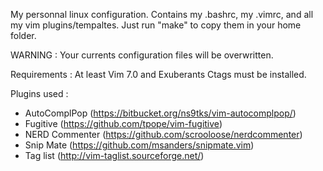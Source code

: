 My personnal linux configuration. Contains my .bashrc, my .vimrc, and all my vim plugins/tempaltes. Just run "make" to copy them in your home folder.

WARNING : Your currents configuration files will be overwritten.

Requirements : At least Vim 7.0 and Exuberants Ctags must be installed.


Plugins used :
* AutoComplPop (https://bitbucket.org/ns9tks/vim-autocomplpop/)
* Fugitive (https://github.com/tpope/vim-fugitive)
* NERD Commenter (https://github.com/scrooloose/nerdcommenter)
* Snip Mate (https://github.com/msanders/snipmate.vim)
* Tag list (http://vim-taglist.sourceforge.net/)
